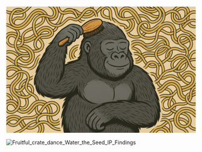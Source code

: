 ![Noodle_juice_gorilla_comb](Noodle_juice_gorilla_comb.png)



![Fruitful_crate_dance_Water_the_Seed_IP_Findings](Fruitful_crate_dance_Water_the_Seed_IP_Findings.faa.zone.png)
